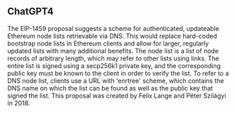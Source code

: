 ## ChatGPT4

The EIP-1459 proposal suggests a scheme for authenticated, updateable Ethereum node lists retrievable via DNS. This would replace hard-coded bootstrap node lists in Ethereum clients and allow for larger, regularly updated lists with many additional benefits. The node list is a list of node records of arbitrary length, which may refer to other lists using links. The entire list is signed using a secp256k1 private key, and the corresponding public key must be known to the client in order to verify the list. To refer to a DNS node list, clients use a URL with 'enrtree' scheme, which contains the DNS name on which the list can be found as well as the public key that signed the list. This proposal was created by Felix Lange and Péter Szilágyi in 2018.
